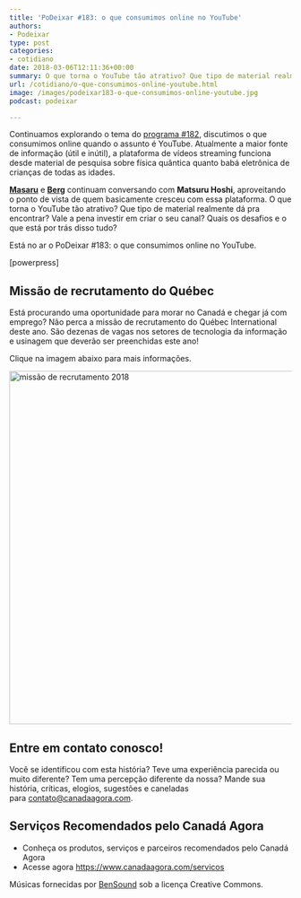 ```yaml
---
title: 'PoDeixar #183: o que consumimos online no YouTube'
authors:
- Podeixar
type: post
categories:
- cotidiano
date: 2018-03-06T12:11:36+00:00
summary: O que torna o YouTube tão atrativo? Que tipo de material realmente dá pra encontrar? Vale a pena investir em criar o seu canal? Quais os desafios e o que está por trás disso tudo?
url: /cotidiano/o-que-consumimos-online-youtube.html
image: /images/podeixar183-o-que-consumimos-online-youtube.jpg
podcast: podeixar

---
```

Continuamos explorando o tema do [programa #182][1], discutimos o que consumimos online quando o assunto é YouTube. Atualmente a maior fonte de informação (útil e inútil), a plataforma de vídeos streaming funciona desde material de pesquisa sobre física quântica quanto babá eletrônica de crianças de todas as idades.

**[Masaru][2]** e **[Berg][3]** continuam conversando com **Matsuru Hoshi**, aproveitando o ponto de vista de quem basicamente cresceu com essa plataforma. O que torna o YouTube tão atrativo? Que tipo de material realmente dá pra encontrar? Vale a pena investir em criar o seu canal? Quais os desafios e o que está por trás disso tudo?

Está no ar o PoDeixar #183: o que consumimos online no YouTube.

[powerpress]

## Missão de recrutamento do Québec

Está procurando uma oportunidade para morar no Canadá e chegar já com emprego? Não perca a missão de recrutamento do Québec International deste ano. São dezenas de vagas nos setores de tecnologia da informação e usinagem que deverão ser preenchidas este ano!

Clique na imagem abaixo para mais informações.

[<img class="aligncenter size-full wp-image-10917" src="https://www.canadaagora.com/wp-content/uploads/Visuel1200x630_MacarenaPOR.jpg" alt="missão de recrutamento 2018" width="1200" height="630" srcset="https://www.canadaagora.com/wp-content/uploads/Visuel1200x630_MacarenaPOR.jpg 1200w, https://www.canadaagora.com/wp-content/uploads/Visuel1200x630_MacarenaPOR-470x247.jpg 470w, https://www.canadaagora.com/wp-content/uploads/Visuel1200x630_MacarenaPOR-970x509.jpg 970w, https://www.canadaagora.com/wp-content/uploads/Visuel1200x630_MacarenaPOR-364x191.jpg 364w, https://www.canadaagora.com/wp-content/uploads/Visuel1200x630_MacarenaPOR-758x398.jpg 758w, https://www.canadaagora.com/wp-content/uploads/Visuel1200x630_MacarenaPOR-608x319.jpg 608w, https://www.canadaagora.com/wp-content/uploads/Visuel1200x630_MacarenaPOR-1152x605.jpg 1152w, https://www.canadaagora.com/wp-content/uploads/Visuel1200x630_MacarenaPOR-91x48.jpg 91w, https://www.canadaagora.com/wp-content/uploads/Visuel1200x630_MacarenaPOR-183x96.jpg 183w" sizes="(max-width: 1200px) 100vw, 1200px" />][4]

## Entre em contato conosco!

Você se identificou com esta história? Teve uma experiência parecida ou muito diferente? Tem uma percepção diferente da nossa? Mande sua história, críticas, elogios, sugestões e caneladas para <contato@canadaagora.com>.

## Serviços Recomendados pelo Canadá Agora

  * Conheça os produtos, serviços e parceiros recomendados pelo Canadá Agora
  * Acesse agora <https://www.canadaagora.com/servicos>

Músicas fornecidas por <a href="http://www.bensound.com/" target="_blank" rel="noopener noreferrer">BenSound</a> sob a licença Creative Commons.

 [1]: https://www.canadaagora.com/podeixar/o-que-consumimos-online.html
 [2]: /japa
 [3]: /berg
 [4]: https://www.canadaagora.com/noticias/missao-de-recrutamento-do-quebec-no-brasil.html